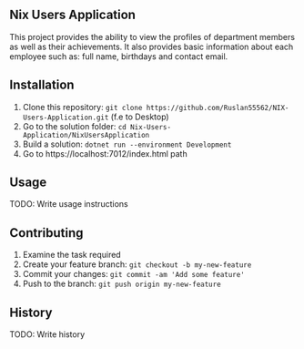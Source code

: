 ## Nix Users Application

This project provides the ability to view the profiles of department members as well as their achievements. It also provides basic information about each employee such as: full name, birthdays and contact email.

## Installation

1. Clone this repository: `git clone https://github.com/Ruslan55562/NIX-Users-Application.git` (f.e to Desktop)
2. Go to the solution folder: `cd Nix-Users-Application/NixUsersApplication`
3. Build a solution: `dotnet run --environment Development`
4. Go to https://localhost:7012/index.html path

## Usage

TODO: Write usage instructions

## Contributing

1. Examine the task required
2. Create your feature branch: `git checkout -b my-new-feature`
3. Commit your changes: `git commit -am 'Add some feature'`
4. Push to the branch: `git push origin my-new-feature`

## History
TODO: Write history
